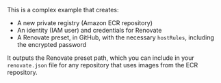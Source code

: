 This is a complex example that creates:

* A new private registry (Amazon ECR repository)
* An identity (IAM user) and credentials for Renovate
* A Renovate preset, in GitHub, with the necessary `hostRules`, including the encrypted password

It outputs the Renovate preset path, which you can include in your `renovate.json` file for any repository that uses images from the ECR repository.
